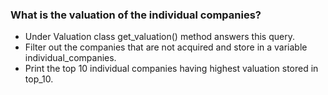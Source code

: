 ### What is the valuation of the individual companies?

- Under Valuation class get_valuation() method answers this query.
- Filter out the companies that are not acquired and store in a variable individual_companies.
- Print the top 10 individual companies having highest valuation stored in top_10.
